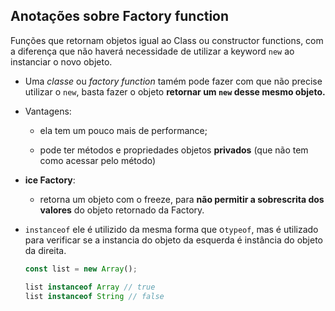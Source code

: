 ## Anotações sobre Factory function

Funções que retornam objetos igual ao Class ou constructor functions, com a diferença que não haverá necessidade de utilizar a keyword `new` ao instanciar o novo objeto. 

- Uma _classe_ ou _factory function_ tamém pode fazer com que não precise utilizar o `new`, basta fazer o objeto **retornar um `new` desse mesmo objeto.**

- Vantagens:
  - ela tem um pouco mais de performance;

  - pode ter métodos e propriedades objetos **privados** (que não tem como acessar pelo método)

- **ice Factory**: 
  - retorna um objeto com o freeze, para **não permitir a sobrescrita dos valores** do objeto retornado da Factory.



- `instanceof` ele é utilizido da mesma forma que o`typeof`, mas é utilizado para verificar se a instancia do objeto da esquerda é instância do objeto da direita. 
  ```JavaScript
  const list = new Array();

  list instanceof Array // true
  list instanceof String // false
  ```